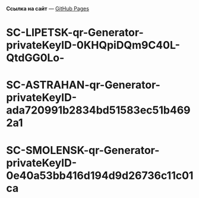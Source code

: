 **Ссылка на сайт** — [GitHub Pages](https://rocan5.github.io/QR-For-Yandex/)
# SC-LIPETSK-qr-Generator-privateKeyID-0KHQpiDQm9C40L-QtdGG0Lo-
# SC-ASTRAHAN-qr-Generator-privateKeyID-ada720991b2834bd51583ec51b4692a1
# SC-SMOLENSK-qr-Generator-privateKeyID-0e40a53bb416d194d9d26736c11c01ca
